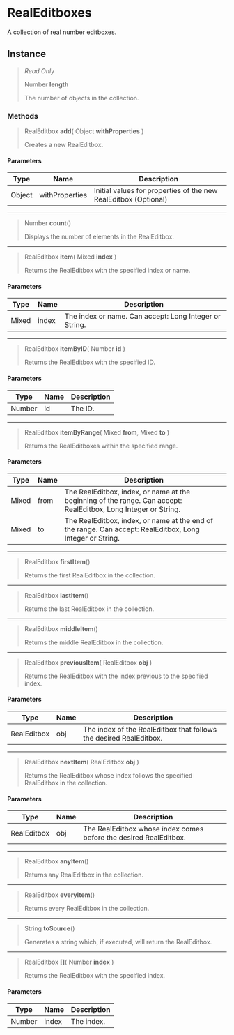 # RealEditboxes
A collection of real number editboxes.

## Instance
> *Read Only* 
> 
> Number **length** 
>
> The number of objects in the collection.

### Methods
> RealEditbox **add**( Object **withProperties** )
> 
> Creates a new RealEditbox.
#### Parameters
| Type | Name | Description |
|---|---|---|
| Object | withProperties | Initial values for properties of the new RealEditbox (Optional) |

*** 
> Number **count**()
> 
> Displays the number of elements in the RealEditbox.
*** 
> RealEditbox **item**( Mixed **index** )
> 
> Returns the RealEditbox with the specified index or name.
#### Parameters
| Type | Name | Description |
|---|---|---|
| Mixed | index | The index or name. Can accept: Long Integer or String. |

*** 
> RealEditbox **itemByID**( Number **id** )
> 
> Returns the RealEditbox with the specified ID.
#### Parameters
| Type | Name | Description |
|---|---|---|
| Number | id | The ID. |

*** 
> RealEditbox **itemByRange**( Mixed **from**, Mixed **to** )
> 
> Returns the RealEditboxes within the specified range.
#### Parameters
| Type | Name | Description |
|---|---|---|
| Mixed | from | The RealEditbox, index, or name at the beginning of the range. Can accept: RealEditbox, Long Integer or String. |
| Mixed | to | The RealEditbox, index, or name at the end of the range. Can accept: RealEditbox, Long Integer or String. |

*** 
> RealEditbox **firstItem**()
> 
> Returns the first RealEditbox in the collection.
*** 
> RealEditbox **lastItem**()
> 
> Returns the last RealEditbox in the collection.
*** 
> RealEditbox **middleItem**()
> 
> Returns the middle RealEditbox in the collection.
*** 
> RealEditbox **previousItem**( RealEditbox **obj** )
> 
> Returns the RealEditbox with the index previous to the specified index.
#### Parameters
| Type | Name | Description |
|---|---|---|
| RealEditbox | obj | The index of the RealEditbox that follows the desired RealEditbox. |

*** 
> RealEditbox **nextItem**( RealEditbox **obj** )
> 
> Returns the RealEditbox whose index follows the specified RealEditbox in the collection.
#### Parameters
| Type | Name | Description |
|---|---|---|
| RealEditbox | obj | The RealEditbox whose index comes before the desired RealEditbox. |

*** 
> RealEditbox **anyItem**()
> 
> Returns any RealEditbox in the collection.
*** 
> RealEditbox **everyItem**()
> 
> Returns every RealEditbox in the collection.
*** 
> String **toSource**()
> 
> Generates a string which, if executed, will return the RealEditbox.
*** 
> RealEditbox **[]**( Number **index** )
> 
> Returns the RealEditbox with the specified index.
#### Parameters
| Type | Name | Description |
|---|---|---|
| Number | index | The index. |


